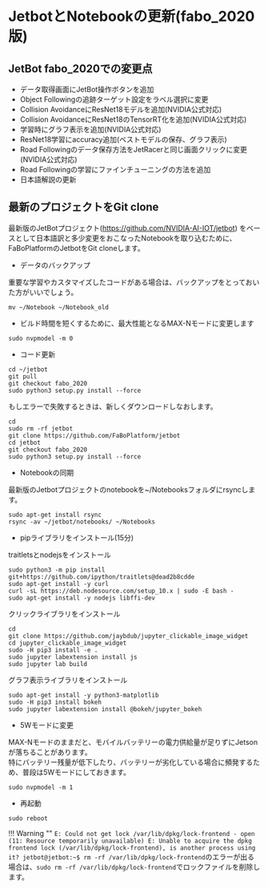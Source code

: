 # JetbotとNotebookの更新(fabo_2020版)

## JetBot fabo_2020での変更点
* データ取得画面にJetBot操作ボタンを追加
* Object Followingの追跡ターゲット設定をラベル選択に変更
* Collision AvoidanceにResNet18モデルを追加(NVIDIA公式対応)
* Collision AvoidanceにResNet18のTensorRT化を追加(NVIDIA公式対応)
* 学習時にグラフ表示を追加(NVIDIA公式対応)
* ResNet18学習にaccuracy追加(ベストモデルの保存、グラフ表示)
* Road Followingのデータ保存方法をJetRacerと同じ画面クリックに変更(NVIDIA公式対応)
* Road Followingの学習にファインチューニングの方法を追加
* 日本語解説の更新


## 最新のプロジェクトをGit clone
最新版のJetBotプロジェクト(https://github.com/NVIDIA-AI-IOT/jetbot) をベースとして日本語訳と多少変更をおこなったNotebookを取り込むために、FaBoPlatformのJetbotをGit cloneします。

* データのバックアップ

重要な学習やカスタマイズしたコードがある場合は、バックアップをとっておいた方がいいでしょう。
```
mv ~/Notebook ~/Notebook_old
```
* ビルド時間を短くするために、最大性能となるMAX-Nモードに変更します
```
sudo nvpmodel -m 0
```
* コード更新
```
cd ~/jetbot
git pull
git checkout fabo_2020
sudo python3 setup.py install --force 
```
もしエラーで失敗するときは、新しくダウンロードしなおします。
```
cd
sudo rm -rf jetbot
git clone https://github.com/FaBoPlatform/jetbot
cd jetbot
git checkout fabo_2020
sudo python3 setup.py install --force 
```
* Notebookの同期

最新版のJetbotプロジェクトのnotebookを~/Notebooksフォルダにrsyncします。
```
sudo apt-get install rsync
rsync -av ~/jetbot/notebooks/ ~/Notebooks
```
* pipライブラリをインストール(15分)

traitletsとnodejsをインストール
```
sudo python3 -m pip install git+https://github.com/ipython/traitlets@dead2b8cdde
sudo apt-get install -y curl
curl -sL https://deb.nodesource.com/setup_10.x | sudo -E bash -
sudo apt-get install -y nodejs libffi-dev
```
クリックライブラリをインストール
```
cd
git clone https://github.com/jaybdub/jupyter_clickable_image_widget
cd jupyter_clickable_image_widget
sudo -H pip3 install -e .
sudo jupyter labextension install js
sudo jupyter lab build
```
グラフ表示ライブラリをインストール
```
sudo apt-get install -y python3-matplotlib
sudo -H pip3 install bokeh
sudo jupyter labextension install @bokeh/jupyter_bokeh
```
* 5Wモードに変更

MAX-Nモードのままだと、モバイルバッテリーの電力供給量が足りずにJetsonが落ちることがあります。  
特にバッテリー残量が低下したり、バッテリーが劣化している場合に頻発するため、普段は5Wモードにしておきます。
```
sudo nvpmodel -m 1
```
* 再起動
```
sudo reboot
```

!!! Warning ""
	`E: Could not get lock /var/lib/dpkg/lock-frontend - open (11: Resource temporarily unavailable)
	E: Unable to acquire the dpkg frontend lock (/var/lib/dpkg/lock-frontend), is another process using it?
	jetbot@jetbot:~$ rm -rf /var/lib/dpkg/lock-frontend`のエラーが出る場合は、`sudo rm -rf /var/lib/dpkg/lock-frontend`でロックファイルを削除します。
